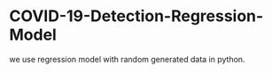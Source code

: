 # COVID-19-Detection-Regression-Model
we use regression model with random generated data in python.
